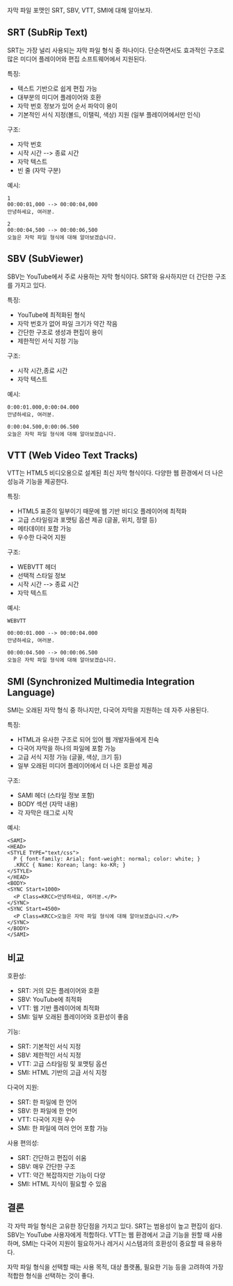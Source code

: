 자막 파일 포맷인 SRT, SBV, VTT, SMI에 대해 알아보자.

## SRT (SubRip Text)

SRT는 가장 널리 사용되는 자막 파일 형식 중 하나이다. 단순하면서도 효과적인 구조로 많은 미디어 플레이어와 편집 소프트웨어에서 지원된다.

특징:

- 텍스트 기반으로 쉽게 편집 가능
- 대부분의 미디어 플레이어와 호환
- 자막 번호 정보가 있어 순서 파악이 용이
- 기본적인 서식 지정(볼드, 이탤릭, 색상) 지원 (일부 플레이어에서만 인식)

구조:

- 자막 번호
- 시작 시간 --> 종료 시간
- 자막 텍스트
- 빈 줄 (자막 구분)

예시:
```
1
00:00:01,000 --> 00:00:04,000
안녕하세요, 여러분.

2
00:00:04,500 --> 00:00:06,500
오늘은 자막 파일 형식에 대해 알아보겠습니다.
```

## SBV (SubViewer)

SBV는 YouTube에서 주로 사용하는 자막 형식이다. SRT와 유사하지만 더 간단한 구조를 가지고 있다.

특징:

- YouTube에 최적화된 형식
- 자막 번호가 없어 파일 크기가 약간 작음
- 간단한 구조로 생성과 편집이 용이
- 제한적인 서식 지정 기능

구조:

- 시작 시간,종료 시간
- 자막 텍스트

예시:
```
0:00:01.000,0:00:04.000
안녕하세요, 여러분.

0:00:04.500,0:00:06.500
오늘은 자막 파일 형식에 대해 알아보겠습니다.
```

## VTT (Web Video Text Tracks)

VTT는 HTML5 비디오용으로 설계된 최신 자막 형식이다. 다양한 웹 환경에서 더 나은 성능과 기능을 제공한다.

특징:

- HTML5 표준의 일부이기 때문에 웹 기반 비디오 플레이어에 최적화
- 고급 스타일링과 포맷팅 옵션 제공 (글꼴, 위치, 정렬 등)
- 메타데이터 포함 가능
- 우수한 다국어 지원

구조:

- WEBVTT 헤더
- 선택적 스타일 정보
- 시작 시간 --> 종료 시간
- 자막 텍스트

예시:
```
WEBVTT

00:00:01.000 --> 00:00:04.000
안녕하세요, 여러분.

00:00:04.500 --> 00:00:06.500
오늘은 자막 파일 형식에 대해 알아보겠습니다.
```


## SMI (Synchronized Multimedia Integration Language)

SMI는 오래된 자막 형식 중 하나지만, 다국어 자막을 지원하는 데 자주 사용된다.

특징:

- HTML과 유사한 구조로 되어 있어 웹 개발자들에게 친숙
- 다국어 자막을 하나의 파일에 포함 가능
- 고급 서식 지정 가능 (글꼴, 색상, 크기 등)
- 일부 오래된 미디어 플레이어에서 더 나은 호환성 제공

구조:

- SAMI 헤더 (스타일 정보 포함)
- BODY 섹션 (자막 내용)
- 각 자막은 <SYNC> 태그로 시작

예시:
```
<SAMI>
<HEAD>
<STYLE TYPE="text/css">
  P { font-family: Arial; font-weight: normal; color: white; }
  .KRCC { Name: Korean; lang: ko-KR; }
</STYLE>
</HEAD>
<BODY>
<SYNC Start=1000>
  <P Class=KRCC>안녕하세요, 여러분.</P>
</SYNC>
<SYNC Start=4500>
  <P Class=KRCC>오늘은 자막 파일 형식에 대해 알아보겠습니다.</P>
</SYNC>
</BODY>
</SAMI>
```

## 비교

호환성:

- SRT: 거의 모든 플레이어와 호환
- SBV: YouTube에 최적화
- VTT: 웹 기반 플레이어에 최적화
- SMI: 일부 오래된 플레이어와 호환성이 좋음

기능:

- SRT: 기본적인 서식 지정
- SBV: 제한적인 서식 지정
- VTT: 고급 스타일링 및 포맷팅 옵션
- SMI: HTML 기반의 고급 서식 지정

다국어 지원:

- SRT: 한 파일에 한 언어
- SBV: 한 파일에 한 언어
- VTT: 다국어 지원 우수
- SMI: 한 파일에 여러 언어 포함 가능

사용 편의성:

- SRT: 간단하고 편집이 쉬움
- SBV: 매우 간단한 구조
- VTT: 약간 복잡하지만 기능이 다양
- SMI: HTML 지식이 필요할 수 있음

## 결론

각 자막 파일 형식은 고유한 장단점을 가지고 있다. SRT는 범용성이 높고 편집이 쉽다. SBV는 YouTube 사용자에게 적합하다. VTT는 웹 환경에서 고급 기능을 원할 때 사용하며, SMI는 다국어 지원이 필요하거나 레거시 시스템과의 호환성이 중요할 때 유용하다.

자막 파일 형식을 선택할 때는 사용 목적, 대상 플랫폼, 필요한 기능 등을 고려하여 가장 적합한 형식을 선택하는 것이 좋다.
